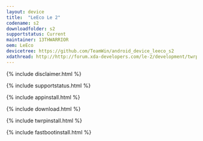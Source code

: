 ```yaml
---
layout: device
title:  "LeEco Le 2"
codename: s2
downloadfolder: s2
supportstatus: Current
maintainer: 13THWARRIOR
oem: LeEco
devicetree: https://github.com/TeamWin/android_device_leeco_s2
xdathread: http://http://forum.xda-developers.com/le-2/development/twrp-3-0-2-0-s2-built-source-custom-t3512723
---
```


{% include disclaimer.html %}

{% include supportstatus.html %}

{% include appinstall.html %}

{% include download.html %}

{% include twrpinstall.html %}

{% include fastbootinstall.html %}
